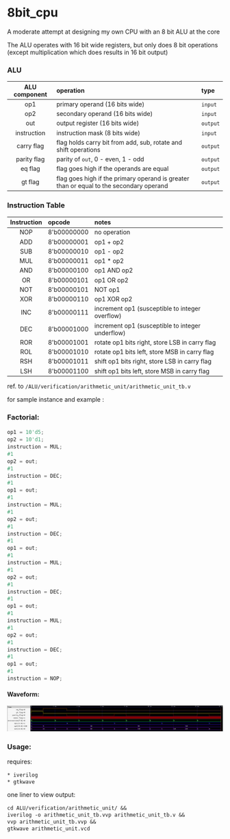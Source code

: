 # 8bit_cpu
 A moderate attempt at designing my own CPU with an 8 bit ALU at the core

The ALU operates with 16 bit wide registers, 
but only does 8 bit operations 
(except multiplication which does results in 16 bit  output)

### ALU
|ALU component|operation|type|
|:--:|:--|:--|
|op1|primary operand (16 bits wide)|`input`|
|op2|secondary operand (16 bits wide)|`input`|
|out|output register (16 bits wide)|`output`|
|instruction|instruction mask (8 bits wide)|`input`|
|carry flag|flag holds carry bit from add, sub, rotate and shift operations|`output`|
|parity flag|parity of `out`, 0 - even, 1 - odd|`output`|
|eq flag|flag goes high if the operands are equal|`output`|
|gt flag|flag goes high if the primary operand is greater than or equal to the secondary operand|`output`|

### Instruction Table
|Instruction|opcode|notes|
|:--:|:--|:--|
NOP |8'b00000000|no operation|
ADD |8'b00000001|op1 + op2|
SUB |8'b00000010|op1 - op2|
MUL |8'b00000011|op1 * op2|
AND |8'b00000100|op1 AND op2|
OR  |8'b00000101|op1 OR op2|
NOT |8'b00000101|NOT op1|
XOR |8'b00000110|op1 XOR op2|
INC |8'b00000111|increment op1 (susceptible to integer overflow)|
DEC |8'b00001000|increment op1 (susceptible to integer underflow)|
ROR |8'b00001001|rotate op1 bits right, store LSB in carry flag|
ROL |8'b00001010|rotate op1 bits left, store MSB in carry flag|
RSH |8'b00001011|shift op1 bits right, store LSB in carry flag|
LSH |8'b00001100|shift op1 bits left, store MSB in carry flag|

ref. to `/ALU/verification/arithmetic_unit/arithmetic_unit_tb.v`

for sample instance and example :

### Factorial:


```verilog
op1 = 10'd5;
op2 = 10'd1;
instruction = MUL;
#1
op2 = out;
#1
instruction = DEC;
#1
op1 = out;
#1
instruction = MUL;
#1
op2 = out;
#1
instruction = DEC;
#1
op1 = out;
#1
instruction = MUL;
#1
op2 = out;
#1
instruction = DEC;
#1
op1 = out;
#1
instruction = MUL;
#1
op2 = out;
#1
instruction = DEC;
#1
op1 = out;
#1
instruction = NOP;
```

#### Waveform:
![waveform](/ALU/verification/arithmetic_unit/waveform.png)

### Usage:
requires:
```
* iverilog
* gtkwave
```
one liner to view output:
```
cd ALU/verification/arithmetic_unit/ && 
iverilog -o arithmetic_unit_tb.vvp arithmetic_unit_tb.v && 
vvp arithmetic_unit_tb.vvp && 
gtkwave arithmetic_unit.vcd 
```